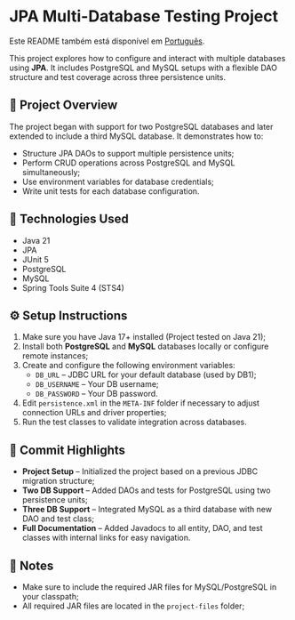 <h1>JPA Multi-Database Testing Project</h1>
<p>
  Este README também está disponível em <a href="./README.pt-br.md">Português</a>.
</p>
<p>
  This project explores how to configure and interact with multiple databases using <strong>JPA</strong>. It includes PostgreSQL and MySQL setups with a flexible DAO structure and test coverage across three persistence units.
</p>
<h2>📁 Project Overview</h2>
<p>
  The project began with support for two PostgreSQL databases and later extended to include a third MySQL database. It demonstrates how to:
</p>
<ul>
  <li>Structure JPA DAOs to support multiple persistence units;</li>
  <li>Perform CRUD operations across PostgreSQL and MySQL simultaneously;</li>
  <li>Use environment variables for database credentials;</li>
  <li>Write unit tests for each database configuration.</li>
</ul>
<h2>🧪 Technologies Used</h2>
<ul>
  <li>Java 21</li>
  <li>JPA</li>
  <li>JUnit 5</li>
  <li>PostgreSQL</li>
  <li>MySQL</li>
  <li>Spring Tools Suite 4 (STS4)</li>
</ul>
<h2>⚙️ Setup Instructions</h2>
<ol>
  <li>Make sure you have Java 17+ installed (Project tested on Java 21);</li>
  <li>Install both <strong>PostgreSQL</strong> and <strong>MySQL</strong> databases locally or configure remote instances;</li>
  <li>Create and configure the following environment variables:
    <ul>
      <li><code>DB_URL</code> – JDBC URL for your default database (used by DB1);</li>
      <li><code>DB_USERNAME</code> – Your DB username;</li>
      <li><code>DB_PASSWORD</code> – Your DB password.</li>
    </ul>
  </li>
  <li>Edit <code>persistence.xml</code> in the <code>META-INF</code> folder if necessary to adjust connection URLs and driver properties;</li>
  <li>Run the test classes to validate integration across databases.</li>
</ol>
<h2>📜 Commit Highlights</h2>
<ul>
  <li><strong>Project Setup</strong> – Initialized the project based on a previous JDBC migration structure;</li>
  <li><strong>Two DB Support</strong> – Added DAOs and tests for PostgreSQL using two persistence units;</li>
  <li><strong>Three DB Support</strong> – Integrated MySQL as a third database with new DAO and test class;</li>
  <li><strong>Full Documentation</strong> – Added Javadocs to all entity, DAO, and test classes with internal links for easy navigation.</li>
</ul>
<h2>📝 Notes</h2>
<ul>
  <li>Make sure to include the required JAR files for MySQL/PostgreSQL in your classpath;</li>
  <li>All required JAR files are located in the <code>project-files</code> folder;</li>
</ul>
